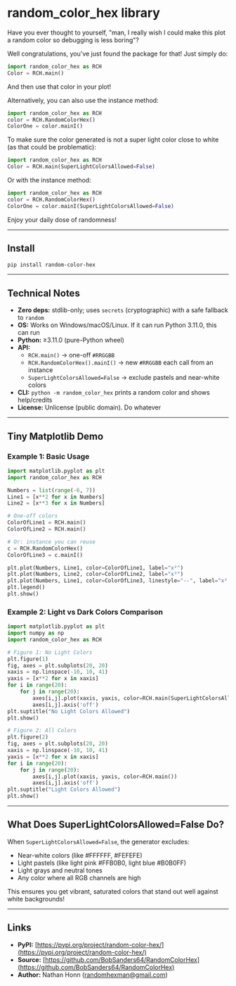 # random_color_hex library

Have you ever thought to yourself, "man, I really wish I could make this plot a random color so debugging is less boring"?

Well congratulations, you've just found the package for that! Just simply do:

```python
import random_color_hex as RCH
Color = RCH.main()
```

And then use that color in your plot!

Alternatively, you can also use the instance method:

```python
import random_color_hex as RCH
color = RCH.RandomColorHex()
ColorOne = color.mainI()
```

To make sure the color generated is not a super light color close to white (as that could be problematic):

```python
import random_color_hex as RCH
Color = RCH.main(SuperLightColorsAllowed=False)
```

Or with the instance method:

```python
import random_color_hex as RCH
color = RCH.RandomColorHex()
ColorOne = color.mainI(SuperLightColorsAllowed=False)
```

Enjoy your daily dose of randomness!

---

## Install

```bash
pip install random-color-hex
```

---

## Technical Notes

* **Zero deps:** stdlib-only; uses `secrets` (cryptographic) with a safe fallback to `random`
* **OS:** Works on Windows/macOS/Linux. If it can run Python 3.11.0, this can run
* **Python:** ≥3.11.0 (pure-Python wheel)
* **API:**
  * `RCH.main()` → one-off `#RRGGBB` 
  * `RCH.RandomColorHex().mainI()` → new `#RRGGBB` each call from an instance
  * `SuperLightColorsAllowed=False` → exclude pastels and near-white colors
* **CLI:** `python -m random_color_hex` prints a random color and shows help/credits
* **License:** Unlicense (public domain). Do whatever

---

## Tiny Matplotlib Demo

### Example 1: Basic Usage

```python
import matplotlib.pyplot as plt
import random_color_hex as RCH

Numbers = list(range(-6, 7))
Line1 = [x**2 for x in Numbers]
Line2 = [x**3 for x in Numbers]

# One-off colors
ColorOfLine1 = RCH.main()
ColorOfLine2 = RCH.main()

# Or: instance you can reuse
c = RCH.RandomColorHex()
ColorOfLine3 = c.mainI()

plt.plot(Numbers, Line1, color=ColorOfLine1, label="x²")
plt.plot(Numbers, Line2, color=ColorOfLine2, label="x³")
plt.plot(Numbers, Line1, color=ColorOfLine3, linestyle="--", label="x² (inst)")
plt.legend()
plt.show()
```

### Example 2: Light vs Dark Colors Comparison

```python
import matplotlib.pyplot as plt
import numpy as np
import random_color_hex as RCH

# Figure 1: No Light Colors
plt.figure(1)
fig, axes = plt.subplots(20, 20)
xaxis = np.linspace(-10, 10, 41)
yaxis = [x**2 for x in xaxis]
for i in range(20):
    for j in range(20):
        axes[i,j].plot(xaxis, yaxis, color=RCH.main(SuperLightColorsAllowed=False))
        axes[i,j].axis('off')
plt.suptitle("No Light Colors Allowed")
plt.show()

# Figure 2: All Colors
plt.figure(2)
fig, axes = plt.subplots(20, 20)
xaxis = np.linspace(-10, 10, 41)
yaxis = [x**2 for x in xaxis]
for i in range(20):
    for j in range(20):
        axes[i,j].plot(xaxis, yaxis, color=RCH.main())
        axes[i,j].axis('off')
plt.suptitle("Light Colors Allowed")
plt.show()
```

---

## What Does SuperLightColorsAllowed=False Do?

When `SuperLightColorsAllowed=False`, the generator excludes:
- Near-white colors (like #FFFFFF, #FEFEFE)
- Light pastels (like light pink #FFB0B0, light blue #B0B0FF)
- Light grays and neutral tones
- Any color where all RGB channels are high

This ensures you get vibrant, saturated colors that stand out well against white backgrounds!

---

## Links

* **PyPI:** [https://pypi.org/project/random-color-hex/](https://pypi.org/project/random-color-hex/)
* **Source:** [https://github.com/BobSanders64/RandomColorHex](https://github.com/BobSanders64/RandomColorHex)
* **Author:** Nathan Honn (randomhexman@gmail.com)

